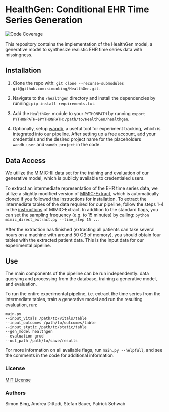 # HealthGen: Conditional EHR Time Series Generation

![Code Coverage](https://img.shields.io/badge/Python-3.7-blue)

This repository contains the implementation of the HealthGen model, a generative
model to synthesize realistic EHR time series data with missingness.

## Installation

1. Clone the repo with: 
```git clone --recurse-submodules git@github.com:simonbing/HealthGen.git```.

2. Navigate to the `/healthgen` directory and install the dependencies by running:
```pip install requirements.txt```.

3. Add the `HealthGen` module to your `PYTHONPATH` by running 
`export PYTHONPATH=$PYTHONPATH:/path/to/HealthGen/healthgen`.

4. Optionally, setup [wandb](https://wandb.ai/), a useful tool for experiment tracking, 
which is integrated into our pipeline. After setting up a free account, add your
credentials and the desired project name for the placeholders `wandb_user` and 
`wandb_project` in the code.

## Data Access

We utilize the [MIMIC-III](https://physionet.org/content/mimiciii/1.4/) data set 
for the training and evaluation of our generative model, which is publicly available
to credentialed users.

To extract an intermediate representation of the EHR time series data, we utilize
a slightly modified version of [MIMIC-Extract](https://github.com/MLforHealth/MIMIC_Extract),
which is automatically cloned if you followed the instructions for installation.
To extract the intermediate tables of the data required for our pipeline, follow
the steps 1-4 in the [instructions](https://github.com/MLforHealth/MIMIC_Extract/blob/master/README.md) 
of MIMIC-Extract. In addition to the standard flags, you can set the sampling frequency (e.g. to 15 minutes)
by calling: `python mimic_direct_extract.py --time_step 15 ...`

After the extraction has finished (extracting all patients can take several hours
on a machine with around 50 GB of memory), you should obtain four tables with the
extracted patient data. This is the input data for our experimental pipeline.

## Use

The main components of the pipeline can be run independently: 
data querying and processing from the database, training a generative model,
and evaluation. 

To run the entire experimental pipeline, i.e. extract the time series from the 
intermediate tables, train a generative model and run the resulting evaluation, run:

```
main.py 
--input_vitals /path/to/vitals/table 
--input_outcomes /path/to/outcomes/table
--input_static /path/to/static/table
--gen_model healthgen
--evaluation grud
--out_path /path/to/save/results
```
For more information on all available flags, run `main.py --helpfull`, and see
the comments in the code for additional information.

### License

[MIT License](LICENSE)

### Authors

Simon Bing, Andrea Dittadi, Stefan Bauer, Patrick Schwab
